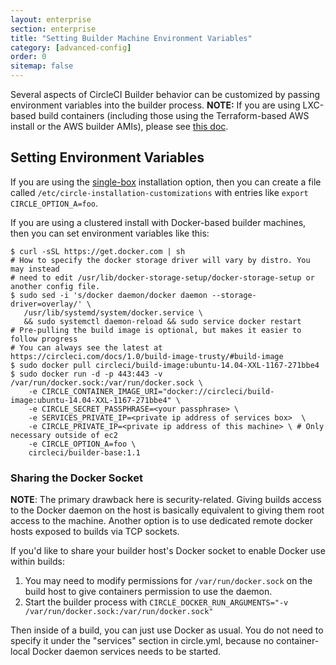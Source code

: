 ```yaml
---
layout: enterprise
section: enterprise
title: "Setting Builder Machine Environment Variables"
category: [advanced-config]
order: 0
sitemap: false
---
```


Several aspects of CircleCI Builder behavior can be customized by passing
environment variables into the builder process. **NOTE:** If you are using
LXC-based build containers (including those using the Terraform-based AWS
install or the AWS builder AMIs), please see [this doc]({{site.baseurl}}/enterprise/config/).

## Setting Environment Variables

If you are using the [single-box]({{site.baseurl}}/enterprise/single-box/) installation
option, then you can create a file called `/etc/circle-installation-customizations`
with entries like `export CIRCLE_OPTION_A=foo`.

If you are using a clustered install with Docker-based builder machines, then you can set environment
variables like this:

```
$ curl -sSL https://get.docker.com | sh
# How to specify the docker storage driver will vary by distro. You may instead
# need to edit /usr/lib/docker-storage-setup/docker-storage-setup or another config file.
$ sudo sed -i 's/docker daemon/docker daemon --storage-driver=overlay/' \
   /usr/lib/systemd/system/docker.service \
   && sudo systemctl daemon-reload && sudo service docker restart
# Pre-pulling the build image is optional, but makes it easier to follow progress
# You can always see the latest at https://circleci.com/docs/1.0/build-image-trusty/#build-image
$ sudo docker pull circleci/build-image:ubuntu-14.04-XXL-1167-271bbe4
$ sudo docker run -d -p 443:443 -v /var/run/docker.sock:/var/run/docker.sock \
    -e CIRCLE_CONTAINER_IMAGE_URI="docker://circleci/build-image:ubuntu-14.04-XXL-1167-271bbe4" \
    -e CIRCLE_SECRET_PASSPHRASE=<your passphrase> \
    -e SERVICES_PRIVATE_IP=<private ip address of services box>  \
    -e CIRCLE_PRIVATE_IP=<private ip address of this machine> \ # Only necessary outside of ec2
    -e CIRCLE_OPTION_A=foo \
    circleci/builder-base:1.1
```

### Sharing the Docker Socket

**NOTE**: The primary drawback here is security-related. Giving builds access to the Docker daemon on the host is basically equivalent to giving them root access to the machine. Another option is to use dedicated remote docker hosts exposed to builds via TCP sockets.

If you'd like to share your builder host's Docker socket to enable Docker use within builds:

1. You may need to modify permissions for `/var/run/docker.sock` on the build host to give containers permission to use the daemon.
2. Start the builder process with `CIRCLE_DOCKER_RUN_ARGUMENTS="-v /var/run/docker.sock:/var/run/docker.sock"`

Then inside of a build, you can just use Docker as usual. You do not need to specify it under the "services" section in circle.yml,
because no container-local Docker daemon services needs to be started.
